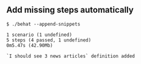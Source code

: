 ## Add missing steps automatically

    $ ./behat --append-snippets
    
    1 scenario (1 undefined)
    5 steps (4 passed, 1 undefined)
    0m5.47s (42.90Mb)
    
    `I should see 3 news articles` definition added
